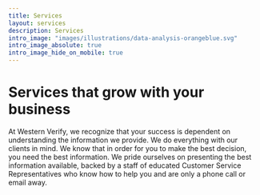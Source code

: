 ```yaml
---
title: Services
layout: services
description: Services
intro_image: "images/illustrations/data-analysis-orangeblue.svg"
intro_image_absolute: true
intro_image_hide_on_mobile: true
---
```


# Services that grow with your business

At Western Verify, we recognize that your success is dependent on understanding the information we provide. We do everything with our clients in mind. We know that in order for you to make the best decision, you need the best information. We pride ourselves on presenting the best information available, backed by a staff of educated Customer Service Representatives who know how to help you and are only a phone call or email away.
